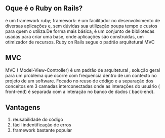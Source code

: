 ## Oque é o Ruby on Rails?
é um framework ruby;
framework: é um facilitador no desenvolvimento de diversas aplicações e, sem dúvidas sua utilização
poupa tempo e custos para quem o utiliza.De forma mais básica, é um conjunto de bibliotecas usadas para
criar uma base, onde aplicações são construídas, um otimizador de recursos.
Ruby on Rails segue o padrão arquitetural MVC

## MVC
MVC ( Model-View-Controller) é um padrão de arquitetural , solução geral para um problema que ocorre com frequencia dentro de um contexto no projeto de um software. Focado no reuso de código e a separação dos conceitos em 3 camadas interconectadas onde as interações do usuário ( front-end) é separada com a interação no banco de dados ( back-end).
 ## Vantagens
 1. reusabilidade do código
 2. fácil indentificação de erros
 3. framework bastante popular
 
